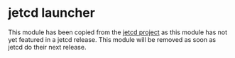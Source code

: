 # jetcd launcher

This module has been copied from the [jetcd project](https://github.com/etcd-io/jetcd/tree/master/jetcd-launcher)
as this module has not yet featured in a jetcd release. This module will be removed as soon as jetcd do their next release.